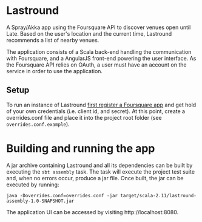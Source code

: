 # Lastround

A Spray/Akka app using the Foursquare API to discover venues open until Late.
Based on the user's location and the current time, Lastround recommends a list of
nearby venues.

The application consists of a Scala back-end handling the communication with
Foursquare, and a AngularJS front-end powering the user interface.
As the Foursquare API relies on OAuth, a user must have an account on the service
in order to use the application.

## Setup

To run an instance of Lastround [first register a Foursquare app](https://foursquare.com/developers/register)
and get hold of your own credentials (i.e. client id, and secret). At this point,
create a overrides.conf file and place it into the project root folder (see `overrides.conf.example`).

# Building and running the app

A jar archive containing Lastround and all its dependencies can be built by executing
the `sbt assembly` task. The task will execute the project test suite and, when
no errors occur, produce a jar file. Once built, the jar can be executed by running:

    java -Doverrides.conf=overrides.conf -jar target/scala-2.11/lastround-assembly-1.0-SNAPSHOT.jar

The application UI can be accessed by visiting http://localhost:8080.
